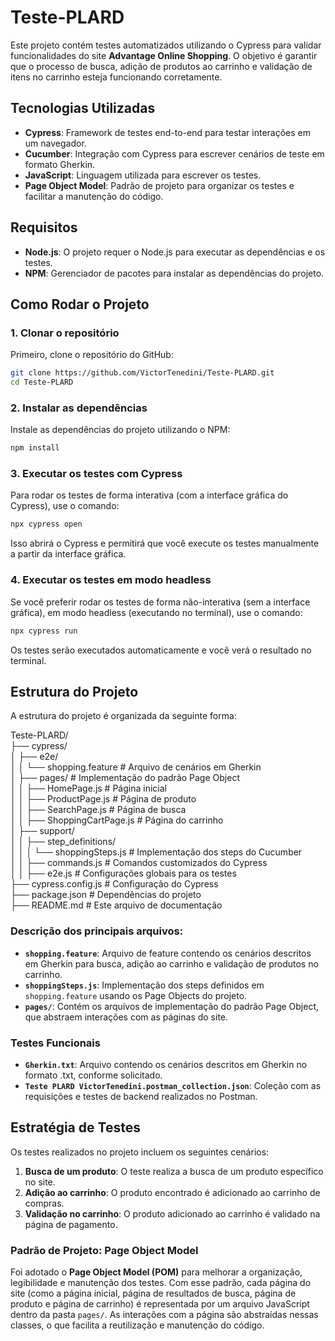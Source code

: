 
# Teste-PLARD

Este projeto contém testes automatizados utilizando o Cypress para validar funcionalidades do site **Advantage Online Shopping**. O objetivo é garantir que o processo de busca, adição de produtos ao carrinho e validação de itens no carrinho esteja funcionando corretamente.

## Tecnologias Utilizadas

- **Cypress**: Framework de testes end-to-end para testar interações em um navegador.  
- **Cucumber**: Integração com Cypress para escrever cenários de teste em formato Gherkin.  
- **JavaScript**: Linguagem utilizada para escrever os testes.  
- **Page Object Model**: Padrão de projeto para organizar os testes e facilitar a manutenção do código.  

## Requisitos

- **Node.js**: O projeto requer o Node.js para executar as dependências e os testes.
- **NPM**: Gerenciador de pacotes para instalar as dependências do projeto.

## Como Rodar o Projeto

### 1. Clonar o repositório

Primeiro, clone o repositório do GitHub:

```bash
git clone https://github.com/VictorTenedini/Teste-PLARD.git
cd Teste-PLARD
```

### 2. Instalar as dependências

Instale as dependências do projeto utilizando o NPM:

```bash
npm install
```

### 3. Executar os testes com Cypress

Para rodar os testes de forma interativa (com a interface gráfica do Cypress), use o comando:

```bash
npx cypress open
```

Isso abrirá o Cypress e permitirá que você execute os testes manualmente a partir da interface gráfica.

### 4. Executar os testes em modo headless

Se você preferir rodar os testes de forma não-interativa (sem a interface gráfica), em modo headless (executando no terminal), use o comando:

```bash
npx cypress run
```

Os testes serão executados automaticamente e você verá o resultado no terminal.

## Estrutura do Projeto

A estrutura do projeto é organizada da seguinte forma:

Teste-PLARD/  
├── cypress/  
│   ├── e2e/  
│   │   └── shopping.feature             # Arquivo de cenários em Gherkin  
│   ├── pages/                           # Implementação do padrão Page Object  
│   │   ├── HomePage.js                  # Página inicial  
│   │   ├── ProductPage.js               # Página de produto  
│   │   ├── SearchPage.js                # Página de busca  
│   │   ├── ShoppingCartPage.js          # Página do carrinho  
│   ├── support/  
│   │   ├── step_definitions/  
│   │   │   └── shoppingSteps.js         # Implementação dos steps do Cucumber  
│   │   ├── commands.js                  # Comandos customizados do Cypress  
│   │   ├── e2e.js                       # Configurações globais para os testes  
├── cypress.config.js                    # Configuração do Cypress  
├── package.json                         # Dependências do projeto  
├── README.md                            # Este arquivo de documentação  

### Descrição dos principais arquivos:

- **`shopping.feature`**: Arquivo de feature contendo os cenários descritos em Gherkin para busca, adição ao carrinho e validação de produtos no carrinho. 
- **`shoppingSteps.js`**: Implementação dos steps definidos em `shopping.feature` usando os Page Objects do projeto.   
- **`pages/`**: Contém os arquivos de implementação do padrão Page Object, que abstraem interações com as páginas do site.


### Testes Funcionais
- **`Gherkin.txt`**: Arquivo contendo os cenários descritos em Gherkin no formato .txt, conforme solicitado.
- **`Teste PLARD VictorTenedini.postman_collection.json`**: Coleção com as requisições e testes de backend realizados no Postman.

## Estratégia de Testes

Os testes realizados no projeto incluem os seguintes cenários:

1. **Busca de um produto**: O teste realiza a busca de um produto específico no site.
2. **Adição ao carrinho**: O produto encontrado é adicionado ao carrinho de compras.
3. **Validação no carrinho**: O produto adicionado ao carrinho é validado na página de pagamento.

### Padrão de Projeto: Page Object Model

Foi adotado o **Page Object Model (POM)** para melhorar a organização, legibilidade e manutenção dos testes. Com esse padrão, cada página do site (como a página inicial, página de resultados de busca, página de produto e página de carrinho) é representada por um arquivo JavaScript dentro da pasta `pages/`. As interações com a página são abstraídas nessas classes, o que facilita a reutilização e manutenção do código.

